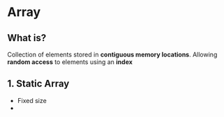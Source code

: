 # Array 

## What is?
Collection of elements stored in **contiguous memory locations**.
Allowing **random access** to elements using an **index**

## 1. Static Array
- Fixed size
- 